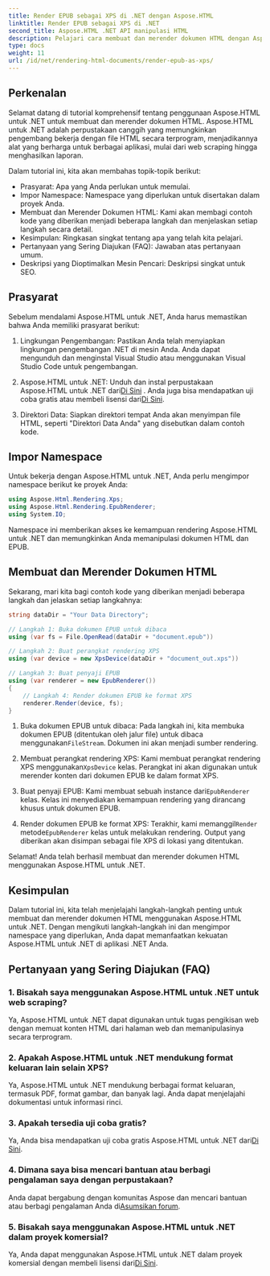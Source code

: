 ```yaml
---
title: Render EPUB sebagai XPS di .NET dengan Aspose.HTML
linktitle: Render EPUB sebagai XPS di .NET
second_title: Aspose.HTML .NET API manipulasi HTML
description: Pelajari cara membuat dan merender dokumen HTML dengan Aspose.HTML untuk .NET dalam tutorial komprehensif ini. Selami dunia manipulasi HTML, web scraping, dan banyak lagi.
type: docs
weight: 11
url: /id/net/rendering-html-documents/render-epub-as-xps/
---
```


## Perkenalan

Selamat datang di tutorial komprehensif tentang penggunaan Aspose.HTML untuk .NET untuk membuat dan merender dokumen HTML. Aspose.HTML untuk .NET adalah perpustakaan canggih yang memungkinkan pengembang bekerja dengan file HTML secara terprogram, menjadikannya alat yang berharga untuk berbagai aplikasi, mulai dari web scraping hingga menghasilkan laporan.

Dalam tutorial ini, kita akan membahas topik-topik berikut:
- Prasyarat: Apa yang Anda perlukan untuk memulai.
- Impor Namespace: Namespace yang diperlukan untuk disertakan dalam proyek Anda.
- Membuat dan Merender Dokumen HTML: Kami akan membagi contoh kode yang diberikan menjadi beberapa langkah dan menjelaskan setiap langkah secara detail.
- Kesimpulan: Ringkasan singkat tentang apa yang telah kita pelajari.
- Pertanyaan yang Sering Diajukan (FAQ): Jawaban atas pertanyaan umum.
- Deskripsi yang Dioptimalkan Mesin Pencari: Deskripsi singkat untuk SEO.

## Prasyarat

Sebelum mendalami Aspose.HTML untuk .NET, Anda harus memastikan bahwa Anda memiliki prasyarat berikut:

1. Lingkungan Pengembangan: Pastikan Anda telah menyiapkan lingkungan pengembangan .NET di mesin Anda. Anda dapat mengunduh dan menginstal Visual Studio atau menggunakan Visual Studio Code untuk pengembangan.

2.  Aspose.HTML untuk .NET: Unduh dan instal perpustakaan Aspose.HTML untuk .NET dari[Di Sini](https://releases.aspose.com/html/net/) . Anda juga bisa mendapatkan uji coba gratis atau membeli lisensi dari[Di Sini](https://purchase.aspose.com/buy).

3. Direktori Data: Siapkan direktori tempat Anda akan menyimpan file HTML, seperti "Direktori Data Anda" yang disebutkan dalam contoh kode.

## Impor Namespace

Untuk bekerja dengan Aspose.HTML untuk .NET, Anda perlu mengimpor namespace berikut ke proyek Anda:

```csharp
using Aspose.Html.Rendering.Xps;
using Aspose.Html.Rendering.EpubRenderer;
using System.IO;
```

Namespace ini memberikan akses ke kemampuan rendering Aspose.HTML untuk .NET dan memungkinkan Anda memanipulasi dokumen HTML dan EPUB.

## Membuat dan Merender Dokumen HTML

Sekarang, mari kita bagi contoh kode yang diberikan menjadi beberapa langkah dan jelaskan setiap langkahnya:

```csharp
string dataDir = "Your Data Directory";

// Langkah 1: Buka dokumen EPUB untuk dibaca
using (var fs = File.OpenRead(dataDir + "document.epub"))

// Langkah 2: Buat perangkat rendering XPS
using (var device = new XpsDevice(dataDir + "document_out.xps"))

// Langkah 3: Buat penyaji EPUB
using (var renderer = new EpubRenderer())
{
    // Langkah 4: Render dokumen EPUB ke format XPS
    renderer.Render(device, fs);
}
```

1.  Buka dokumen EPUB untuk dibaca: Pada langkah ini, kita membuka dokumen EPUB (ditentukan oleh jalur file) untuk dibaca menggunakan`FileStream`. Dokumen ini akan menjadi sumber rendering.

2.  Membuat perangkat rendering XPS: Kami membuat perangkat rendering XPS menggunakan`XpsDevice` kelas. Perangkat ini akan digunakan untuk merender konten dari dokumen EPUB ke dalam format XPS.

3.  Buat penyaji EPUB: Kami membuat sebuah instance dari`EpubRenderer` kelas. Kelas ini menyediakan kemampuan rendering yang dirancang khusus untuk dokumen EPUB.

4.  Render dokumen EPUB ke format XPS: Terakhir, kami memanggil`Render` metode`EpubRenderer` kelas untuk melakukan rendering. Output yang diberikan akan disimpan sebagai file XPS di lokasi yang ditentukan.

Selamat! Anda telah berhasil membuat dan merender dokumen HTML menggunakan Aspose.HTML untuk .NET.

## Kesimpulan

Dalam tutorial ini, kita telah menjelajahi langkah-langkah penting untuk membuat dan merender dokumen HTML menggunakan Aspose.HTML untuk .NET. Dengan mengikuti langkah-langkah ini dan mengimpor namespace yang diperlukan, Anda dapat memanfaatkan kekuatan Aspose.HTML untuk .NET di aplikasi .NET Anda.

## Pertanyaan yang Sering Diajukan (FAQ)

### 1. Bisakah saya menggunakan Aspose.HTML untuk .NET untuk web scraping?

Ya, Aspose.HTML untuk .NET dapat digunakan untuk tugas pengikisan web dengan memuat konten HTML dari halaman web dan memanipulasinya secara terprogram.

### 2. Apakah Aspose.HTML untuk .NET mendukung format keluaran lain selain XPS?

Ya, Aspose.HTML untuk .NET mendukung berbagai format keluaran, termasuk PDF, format gambar, dan banyak lagi. Anda dapat menjelajahi dokumentasi untuk informasi rinci.

### 3. Apakah tersedia uji coba gratis?

 Ya, Anda bisa mendapatkan uji coba gratis Aspose.HTML untuk .NET dari[Di Sini](https://releases.aspose.com/).

### 4. Dimana saya bisa mencari bantuan atau berbagi pengalaman saya dengan perpustakaan?

Anda dapat bergabung dengan komunitas Aspose dan mencari bantuan atau berbagi pengalaman Anda di[Asumsikan forum](https://forum.aspose.com/).

### 5. Bisakah saya menggunakan Aspose.HTML untuk .NET dalam proyek komersial?

 Ya, Anda dapat menggunakan Aspose.HTML untuk .NET dalam proyek komersial dengan membeli lisensi dari[Di Sini](https://purchase.aspose.com/buy).


